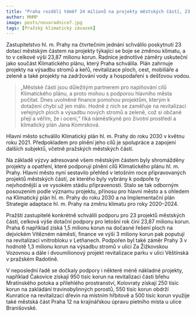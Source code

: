 ```yaml
---
title: "Praha rozdělí téměř 24 milionů na projekty městských částí, 23 projektů bude směřovat na boj se změnou klimatu"
author: MHMP
image: posts/novaradnice7.jpg
tags: [Pražský klimatický závazek]
---
```

 
Zastupitelstvo hl. m. Prahy na čtvrtečním jednání schválilo poskytnutí 23 dotací městským částem na projekty týkající se boje se změnou klimatu, a to v celkové výši 23,87 milionu korun. Radnice jednotlivé záměry uskuteční jako součást Klimatického plánu, který Praha schválila. Plán zahrnuje projekty na výsadbu stromů a keřů, revitalizace ploch, cest, mobiliáře a zeleně a také projekty na zadržování vody a hospodaření s dešťovou vodou.

> „Městské části jsou důležitým partnerem pro naplňování cílů Klimatického plánu, a proto mohou s podporou hlavního města počítat. Dnes uvolněné finance pomohou projektům, kterým k dotažení chybí už jen málo. Hodně z nich se zaměřuje na revitalizaci veřejných ploch a výsadbu nových stromů a zeleně, což si občané přejí a věřím, že i ocení,“ říká náměstkyně pro životní prostředí a klimatický plán Jana Komrsková.

Hlavní město schválilo Klimatický plán hl. m. Prahy do roku 2030 v květnu roku 2021. Předpokladem pro plnění jeho cílů je spolupráce a zapojení dalších subjektů, včetně pražských městských částí.

Na základě výzvy adresované všem městským částem byly shromážděny projekty a opatření, které podporují plnění cílů Klimatického plánu hl. m. Prahy. Hlavní město nyní sestavilo přehled v letošním roce připravovaných projektů městských částí, ze kterého byly vybrány k podpoře ty nejvhodnější a ve vysokém stádiu připravenosti. Stalo se tak odborným posouzením podle významu projektu, přínosu pro hlavní město a s ohledem na Klimatický plán hl. m. Prahy do roku 2030 a na Implementační plán Strategie adaptace hl. m. Prahy na změnu klimatu pro roky 2020–2024. 

Pražští zastupitelé konkrétně schválili podporu pro 23 projektů městských částí, celková výše dotační podpory pro letošní rok činí 23,87 milionu korun. Praha 6 například získá 1,5 milionu korun na dočasné řešení ploch na dejvickém Vítězném náměstí, finance ve výši 3 miliony korun pak poputují na revitalizaci vnitrobloku v Letňanech. Podpořen byl také záměr Prahy 3 v hodnotě 1,3 milionu korun na výsadbu stromů v ulici Za Žižkovskou Vozovnou a dále i dvoumilionový projekt revitalizace parku v ulici Věštínská v pražském Radotíně.

V neposlední řadě se dočkaly podpory i některé méně nákladné projekty, například Čakovice získají 950 tisíc korun na revitalizaci části břehu Mratínského potoka a přilehlého prostranství, Kolovraty získají 250 tisíc korun na zakládání travinobylinných porostů, 550 tisíc korun obdrží Kunratice na revitalizaci dřevin na místním hřbitově a 500 tisíc korun využije také městská část Praha 12 na krajinářskou úpravu pietního místa u ulice Branišovské.
